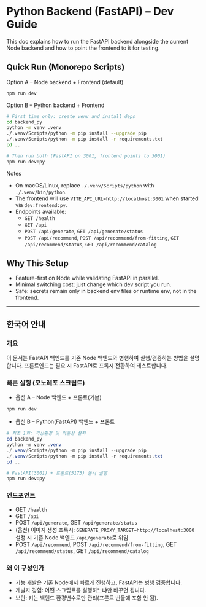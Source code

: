 # Python Backend (FastAPI) – Dev Guide

This doc explains how to run the FastAPI backend alongside the current Node backend and how to point the frontend to it for testing.

## Quick Run (Monorepo Scripts)

Option A – Node backend + Frontend (default)

```bash
npm run dev
```

Option B – Python backend + Frontend

```bash
# First time only: create venv and install deps
cd backend_py
python -m venv .venv
./.venv/Scripts/python -m pip install --upgrade pip
./.venv/Scripts/python -m pip install -r requirements.txt
cd ..

# Then run both (FastAPI on 3001, frontend points to 3001)
npm run dev:py
```

Notes
- On macOS/Linux, replace `./.venv/Scripts/python` with `./.venv/bin/python`.
- The frontend will use `VITE_API_URL=http://localhost:3001` when started via `dev:frontend:py`.
- Endpoints available:
  - `GET /health`
  - `GET /api`
  - `POST /api/generate`, `GET /api/generate/status`
  - `POST /api/recommend`, `POST /api/recommend/from-fitting`, `GET /api/recommend/status`, `GET /api/recommend/catalog`

## Why This Setup

- Feature-first on Node while validating FastAPI in parallel.
- Minimal switching cost: just change which dev script you run.
- Safe: secrets remain only in backend env files or runtime env, not in the frontend.

---

## 한국어 안내

### 개요
이 문서는 FastAPI 백엔드를 기존 Node 백엔드와 병행하여 실행/검증하는 방법을 설명합니다. 프론트엔드는 필요 시 FastAPI로 프록시 전환하여 테스트합니다.

### 빠른 실행 (모노레포 스크립트)
- 옵션 A – Node 백엔드 + 프론트(기본)
```powershell
npm run dev
```

- 옵션 B – Python(FastAPI) 백엔드 + 프론트
```powershell
# 최초 1회: 가상환경 및 의존성 설치
cd backend_py
python -m venv .venv
./.venv/Scripts/python -m pip install --upgrade pip
./.venv/Scripts/python -m pip install -r requirements.txt
cd ..

# FastAPI(3001) + 프론트(5173) 동시 실행
npm run dev:py
```

### 엔드포인트
- GET `/health`
- GET `/api`
- POST `/api/generate`, GET `/api/generate/status`
- (옵션) 이미지 생성 프록시: `GENERATE_PROXY_TARGET=http://localhost:3000` 설정 시 기존 Node 백엔드 `/api/generate`로 위임
- POST `/api/recommend`, POST `/api/recommend/from-fitting`, GET `/api/recommend/status`, GET `/api/recommend/catalog`

### 왜 이 구성인가
- 기능 개발은 기존 Node에서 빠르게 진행하고, FastAPI는 병행 검증합니다.
- 개발자 경험: 어떤 스크립트를 실행하느냐만 바꾸면 됩니다.
- 보안: 키는 백엔드 환경변수로만 관리(프론트 번들에 포함 안 됨).
